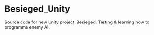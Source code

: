 # Besieged_Unity
Source code for new Unity project: Besieged. Testing &amp; learning how to programme enemy AI.
